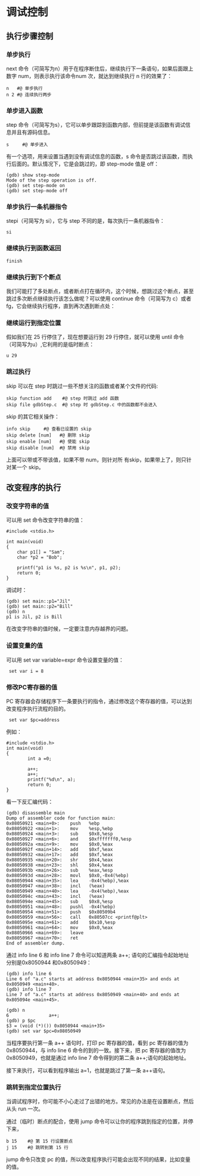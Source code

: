 # 调试控制

## 执行步骤控制

### 单步执行

next 命令（可简写为n）用于在程序断住后，继续执行下一条语句，如果后面跟上数字 num，则表示执行该命令num 次，就达到继续执行 n 行的效果了：

```
n   #@ 单步执行
n 2 #@ 连续执行两步
```

### 单步进入函数

step 命令（可简写为s），它可以单步跟踪到函数内部，但前提是该函数有调试信息并且有源码信息。

```
s     #@ 单步进入
```

有一个选项，用来设置当遇到没有调试信息的函数，s 命令是否跳过该函数，而执行后面的。默认情况下，它是会跳过的，即 step-mode 值是 off：

```
(gdb) show step-mode 
Mode of the step operation is off.
(gdb) set step-mode on
(gdb) set step-mode off
```

### 单步执行一条机器指令

stepi（可简写为 si），它与 step 不同的是，每次执行一条机器指令：

```
si
```

### 继续执行到函数返回

```
finish 
```

### 继续执行到下个断点

我们可能打了多处断点，或者断点打在循环内，这个时候，想跳过这个断点，甚至跳过多次断点继续执行该怎么做呢？可以使用 continue 命令（可简写为 c）或者 fg，它会继续执行程序，直到再次遇到断点处：

### 继续运行到指定位置

假如我们在 25 行停住了，现在想要运行到 29 行停住，就可以使用 until 命令（可简写为u）,它利用的是临时断点：

```
u 29
```

### 跳过执行

skip 可以在 step 时跳过一些不想关注的函数或者某个文件的代码: 

```
skip function add    #@ step 时跳过 add 函数
skip file gdbStep.c  #@ step 时 gdbStep.c 中的函数都不会进入 
```

skip 的其它相关操作：

```
info skip     #@ 查看已设置的 skip
skip delete [num]   #@ 删除 skip
skip enable [num]   #@ 使能 skip
skip disable [num]  #@ 禁用 skip
```

上面可以带或不带该值，如果不带 num，则针对所 有skip，如果带上了，则只针对某一个 skip。

## 改变程序的执行

### 改变字符串的值

可以用 set 命令改变字符串的值：

```
#include <stdio.h>

int main(void)
{
	char p1[] = "Sam";
	char *p2 = "Bob";
	
	printf("p1 is %s, p2 is %s\n", p1, p2);
	return 0;
}
```

调试时：

```
(gdb) set main::p1="Jil"
(gdb) set main::p2="Bill"
(gdb) n
p1 is Jil, p2 is Bill
```

在改变字符串的值时候，一定要注意内存越界的问题。

### 设置变量的值

可以用 set var variable=expr 命令设置变量的值：

```
 set var i = 8 
```

### 修改PC寄存器的值

PC 寄存器会存储程序下一条要执行的指令，通过修改这个寄存器的值，可以达到改变程序执行流程的目的。

```
 set var $pc=address
```

例如：

```
#include <stdio.h>
int main(void)
{       
        int a =0;               

        a++;    
        a++;    
        printf("%d\n", a);      
        return 0;
}
```

看一下反汇编代码：

```
(gdb) disassemble main
Dump of assembler code for function main:
0x08050921 <main+0>:    push   %ebp
0x08050922 <main+1>:    mov    %esp,%ebp
0x08050924 <main+3>:    sub    $0x8,%esp
0x08050927 <main+6>:    and    $0xfffffff0,%esp
0x0805092a <main+9>:    mov    $0x0,%eax
0x0805092f <main+14>:   add    $0xf,%eax
0x08050932 <main+17>:   add    $0xf,%eax
0x08050935 <main+20>:   shr    $0x4,%eax
0x08050938 <main+23>:   shl    $0x4,%eax
0x0805093b <main+26>:   sub    %eax,%esp
0x0805093d <main+28>:   movl   $0x0,-0x4(%ebp)
0x08050944 <main+35>:   lea    -0x4(%ebp),%eax
0x08050947 <main+38>:   incl   (%eax)
0x08050949 <main+40>:   lea    -0x4(%ebp),%eax
0x0805094c <main+43>:   incl   (%eax)
0x0805094e <main+45>:   sub    $0x8,%esp
0x08050951 <main+48>:   pushl  -0x4(%ebp)
0x08050954 <main+51>:   push   $0x80509b4
0x08050959 <main+56>:   call   0x80507cc <printf@plt>
0x0805095e <main+61>:   add    $0x10,%esp
0x08050961 <main+64>:   mov    $0x0,%eax
0x08050966 <main+69>:   leave
0x08050967 <main+70>:   ret
End of assembler dump.
```

通过 info line 6 和 info line 7 命令可以知道两条 a++; 语句的汇编指令起始地址分别是0x8050944 和0x8050949：

```
(gdb) info line 6
Line 6 of "a.c" starts at address 0x8050944 <main+35> and ends at 0x8050949 <main+40>.
(gdb) info line 7
Line 7 of "a.c" starts at address 0x8050949 <main+40> and ends at 0x805094e <main+45>.

(gdb) n
6               a++;
(gdb) p $pc
$3 = (void (*)()) 0x8050944 <main+35>
(gdb) set var $pc=0x08050949
```

当程序要执行第一条 a++ 语句时，打印 pc 寄存器的值，看到 pc 寄存器的值为 0x8050944，与 info line 6 命令的到的一致。接下来，把 pc 寄存器的值改为 0x8050949，也就是通过 info line 7 命令得到的第二条 a++;语句的起始地址。

接下来执行，可以看到程序输出 a=1，也就是跳过了第一条 a++语句。

### 跳转到指定位置执行

当调试程序时，你可能不小心走过了出错的地方。常见的办法是在设置断点，然后从头 run 一次。

通过（临时）断点的配合，使用 jump 命令可以让你的程序跳到指定的位置，并停下来，

```
b 15 	#@ 第 15 行设置断点
j 15    #@ 跳转到第 15 行
```

jump 命令只改变 pc 的值，所以改变程序执行可能会出现不同的结果，比如变量的值。

















